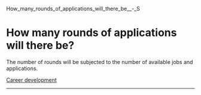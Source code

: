 How_many_rounds_of_applications_will_there_be__-_S



How many rounds of applications will there be?
==============================================

The number of rounds will be subjected to the number of available jobs and applications.

[Career development](https://www.sutd.edu.sg/tag/career-development/)

---

